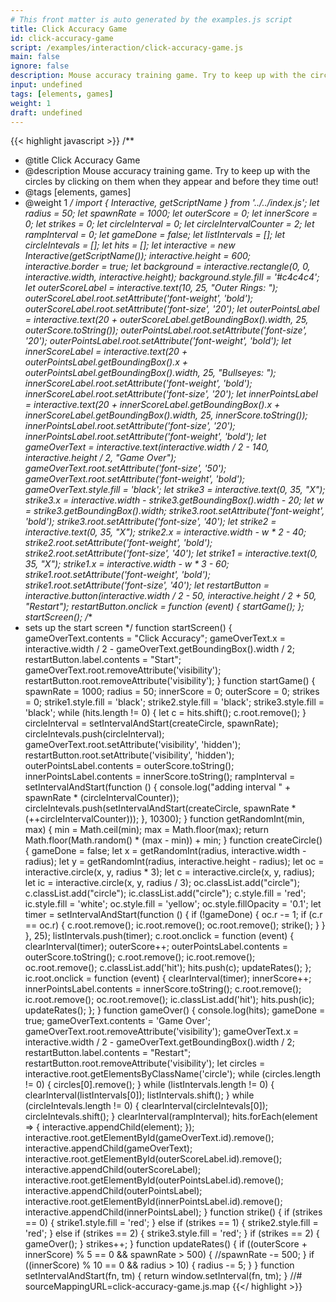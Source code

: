 ```yaml
---
# This front matter is auto generated by the examples.js script
title: Click Accuracy Game
id: click-accuracy-game
script: /examples/interaction/click-accuracy-game.js
main: false
ignore: false
description: Mouse accuracy training game. Try to keep up with the circles by clicking on them when they appear and before they time out!
input: undefined
tags: [elements, games]
weight: 1
draft: undefined
---
```


{{< highlight javascript >}}
/**
* @title Click Accuracy Game
* @description Mouse accuracy training game. Try to keep up with the circles by clicking on them when they appear and before they time out!
* @tags [elements, games]
* @weight 1
*/
import { Interactive, getScriptName } from '../../index.js';
let radius = 50;
let spawnRate = 1000;
let outerScore = 0;
let innerScore = 0;
let strikes = 0;
let circleInterval = 0;
let circleIntervalCounter = 2;
let rampInterval = 0;
let gameDone = false;
let listIntervals = [];
let circleIntevals = [];
let hits = [];
let interactive = new Interactive(getScriptName());
interactive.height = 600;
interactive.border = true;
let background = interactive.rectangle(0, 0, interactive.width, interactive.height);
background.style.fill = '#c4c4c4';
let outerScoreLabel = interactive.text(10, 25, "Outer Rings: ");
outerScoreLabel.root.setAttribute('font-weight', 'bold');
outerScoreLabel.root.setAttribute('font-size', '20');
let outerPointsLabel = interactive.text(20 + outerScoreLabel.getBoundingBox().width, 25, outerScore.toString());
outerPointsLabel.root.setAttribute('font-size', '20');
outerPointsLabel.root.setAttribute('font-weight', 'bold');
let innerScoreLabel = interactive.text(20 + outerPointsLabel.getBoundingBox().x + outerPointsLabel.getBoundingBox().width, 25, "Bullseyes: ");
innerScoreLabel.root.setAttribute('font-weight', 'bold');
innerScoreLabel.root.setAttribute('font-size', '20');
let innerPointsLabel = interactive.text(20 + innerScoreLabel.getBoundingBox().x + innerScoreLabel.getBoundingBox().width, 25, innerScore.toString());
innerPointsLabel.root.setAttribute('font-size', '20');
innerPointsLabel.root.setAttribute('font-weight', 'bold');
let gameOverText = interactive.text(interactive.width / 2 - 140, interactive.height / 2, "Game Over");
gameOverText.root.setAttribute('font-size', '50');
gameOverText.root.setAttribute('font-weight', 'bold');
gameOverText.style.fill = 'black';
let strike3 = interactive.text(0, 35, "X");
strike3.x = interactive.width - strike3.getBoundingBox().width - 20;
let w = strike3.getBoundingBox().width;
strike3.root.setAttribute('font-weight', 'bold');
strike3.root.setAttribute('font-size', '40');
let strike2 = interactive.text(0, 35, "X");
strike2.x = interactive.width - w * 2 - 40;
strike2.root.setAttribute('font-weight', 'bold');
strike2.root.setAttribute('font-size', '40');
let strike1 = interactive.text(0, 35, "X");
strike1.x = interactive.width - w * 3 - 60;
strike1.root.setAttribute('font-weight', 'bold');
strike1.root.setAttribute('font-size', '40');
let restartButton = interactive.button(interactive.width / 2 - 50, interactive.height / 2 + 50, "Restart");
restartButton.onclick = function (event) {
    startGame();
};
startScreen();
/**
 * sets up the start screen
 */
function startScreen() {
    gameOverText.contents = "Click Accuracy";
    gameOverText.x = interactive.width / 2 - gameOverText.getBoundingBox().width / 2;
    restartButton.label.contents = "Start";
    gameOverText.root.removeAttribute('visibility');
    restartButton.root.removeAttribute('visibility');
}
function startGame() {
    spawnRate = 1000;
    radius = 50;
    innerScore = 0;
    outerScore = 0;
    strikes = 0;
    strike1.style.fill = 'black';
    strike2.style.fill = 'black';
    strike3.style.fill = 'black';
    while (hits.length != 0) {
        let c = hits.shift();
        c.root.remove();
    }
    circleInterval = setIntervalAndStart(createCircle, spawnRate);
    circleIntevals.push(circleInterval);
    gameOverText.root.setAttribute('visibility', 'hidden');
    restartButton.root.setAttribute('visibility', 'hidden');
    outerPointsLabel.contents = outerScore.toString();
    innerPointsLabel.contents = innerScore.toString();
    rampInterval = setIntervalAndStart(function () {
        console.log("adding interval " + spawnRate * (circleIntervalCounter));
        circleIntevals.push(setIntervalAndStart(createCircle, spawnRate * (++circleIntervalCounter)));
    }, 10300);
}
function getRandomInt(min, max) {
    min = Math.ceil(min);
    max = Math.floor(max);
    return Math.floor(Math.random() * (max - min)) + min;
}
function createCircle() {
    gameDone = false;
    let x = getRandomInt(radius, interactive.width - radius);
    let y = getRandomInt(radius, interactive.height - radius);
    let oc = interactive.circle(x, y, radius * 3);
    let c = interactive.circle(x, y, radius);
    let ic = interactive.circle(x, y, radius / 3);
    oc.classList.add("circle");
    c.classList.add("circle");
    ic.classList.add("circle");
    c.style.fill = 'red';
    ic.style.fill = 'white';
    oc.style.fill = 'yellow';
    oc.style.fillOpacity = '0.1';
    let timer = setIntervalAndStart(function () {
        if (!gameDone) {
            oc.r -= 1;
            if (c.r == oc.r) {
                c.root.remove();
                ic.root.remove();
                oc.root.remove();
                strike();
            }
        }
    }, 25);
    listIntervals.push(timer);
    c.root.onclick = function (event) {
        clearInterval(timer);
        outerScore++;
        outerPointsLabel.contents = outerScore.toString();
        c.root.remove();
        ic.root.remove();
        oc.root.remove();
        c.classList.add('hit');
        hits.push(c);
        updateRates();
    };
    ic.root.onclick = function (event) {
        clearInterval(timer);
        innerScore++;
        innerPointsLabel.contents = innerScore.toString();
        c.root.remove();
        ic.root.remove();
        oc.root.remove();
        ic.classList.add('hit');
        hits.push(ic);
        updateRates();
    };
}
function gameOver() {
    console.log(hits);
    gameDone = true;
    gameOverText.contents = 'Game Over';
    gameOverText.root.removeAttribute('visibility');
    gameOverText.x = interactive.width / 2 - gameOverText.getBoundingBox().width / 2;
    restartButton.label.contents = "Restart";
    restartButton.root.removeAttribute('visibility');
    let circles = interactive.root.getElementsByClassName('circle');
    while (circles.length != 0) {
        circles[0].remove();
    }
    while (listIntervals.length != 0) {
        clearInterval(listIntervals[0]);
        listIntervals.shift();
    }
    while (circleIntevals.length != 0) {
        clearInterval(circleIntevals[0]);
        circleIntevals.shift();
    }
    clearInterval(rampInterval);
    hits.forEach(element => {
        interactive.appendChild(element);
    });
    interactive.root.getElementById(gameOverText.id).remove();
    interactive.appendChild(gameOverText);
    interactive.root.getElementById(outerScoreLabel.id).remove();
    interactive.appendChild(outerScoreLabel);
    interactive.root.getElementById(outerPointsLabel.id).remove();
    interactive.appendChild(outerPointsLabel);
    interactive.root.getElementById(innerPointsLabel.id).remove();
    interactive.appendChild(innerPointsLabel);
}
function strike() {
    if (strikes == 0) {
        strike1.style.fill = 'red';
    }
    else if (strikes == 1) {
        strike2.style.fill = 'red';
    }
    else if (strikes == 2) {
        strike3.style.fill = 'red';
    }
    if (strikes == 2) {
        gameOver();
    }
    strikes++;
}
function updateRates() {
    if ((outerScore + innerScore) % 5 == 0 && spawnRate > 500) {
        //spawnRate -= 500;
    }
    if ((innerScore) % 10 == 0 && radius > 10) {
        radius -= 5;
    }
}
function setIntervalAndStart(fn, tm) {
    return window.setInterval(fn, tm);
}
//# sourceMappingURL=click-accuracy-game.js.map
{{</ highlight >}}

